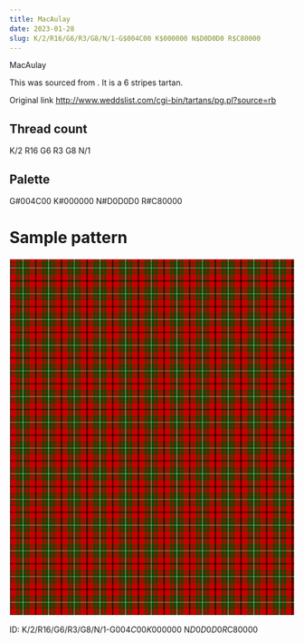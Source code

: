 ```yaml
---
title: MacAulay
date: 2023-01-28
slug: K/2/R16/G6/R3/G8/N/1-G$004C00 K$000000 N$D0D0D0 R$C80000
---
```

MacAulay

This was sourced from <no value>.  It is a 6 stripes tartan.

Original link http://www.weddslist.com/cgi-bin/tartans/pg.pl?source=rb

## Thread count
K/2 R16 G6 R3 G8 N/1

## Palette
G#004C00 K#000000 N#D0D0D0 R#C80000

# Sample pattern

![Tartan detail](tartan.png "K/2 R16 G6 R3 G8 N/1 tartan")

ID: K/2/R16/G6/R3/G8/N/1-G$004C00 K$000000 N$D0D0D0 R$C80000
